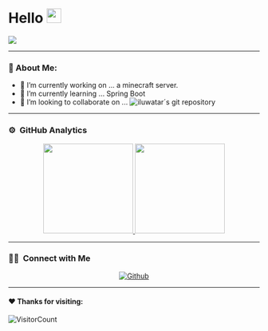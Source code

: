# Hello <img src="https://github.com/TheDudeThatCode/TheDudeThatCode/blob/master/Assets/Hi.gif" width="29px">
<p align="center">
  
![](https://camo.githubusercontent.com/992babdffd8c74a1502de375fbdf7e4d54773242/68747470733a2f2f6d656469612e67697068792e636f6d2f6d656469612f53576f536b4e36447854737a71494b4571762f67697068792e676966)

---
### 🤵 About Me:

- 🔭 I’m currently working on ... a minecraft server.
- 🌱 I’m currently learning ... Spring Boot
- 👯 I’m looking to collaborate on ... ![iluwatar´s git repository](https://github.com/iluwatar/java-design-patterns)

---
### ⚙️ &nbsp;GitHub Analytics

<p align="center">
  <a href="https://github.com/AVS1508">
    <img height="180em" src="https://github-readme-stats-eight-theta.vercel.app/api?username=ImGabreuw&show_icons=true&theme=whitea&include_all_commits=true&count_private=true"/>
    <img height="180em" src="https://github-readme-stats-eight-theta.vercel.app/api/top-langs/?username=ImGabreuw&layout=compact&langs_count=8&theme=white"/>
</a>

---
### 🤝🏻 &nbsp;Connect with Me

<p align="center">
  <a 
     href="https://github.com/ImGabreuw" target="_blank"><img alt="Github" src="https://img.shields.io/badge/GitHub-%2312100E.svg?&style=for-the-         badge&logo=Github&logoColor=white" />
</a>

---
#### ♥️ Thanks for visiting:
![VisitorCount](https://profile-counter.glitch.me/ImGabreuw/count.svg)
